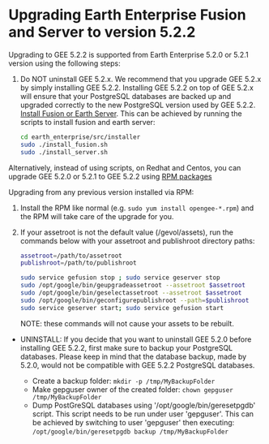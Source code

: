 # Upgrading Earth Enterprise Fusion and Server to version 5.2.2

Upgrading to GEE 5.2.2 is supported from Earth Enterprise 5.2.0 or 5.2.1 version using the following steps:

1. Do NOT uninstall GEE 5.2.x. We recommend that you upgrade GEE 5.2.x by simply installing GEE 5.2.2. Installing GEE 5.2.2 on top of GEE 5.2.x will ensure that your PostgreSQL databases are backed up and upgraded correctly to the new PostgreSQL version used by GEE 5.2.2. [Install Fusion or Earth Server](https://github.com/google/earthenterprise/wiki/Install-Fusion-or-Earth-Server). This can be achieved by running the scripts to install fusion and earth server:

    ```bash
    cd earth_enterprise/src/installer
    sudo ./install_fusion.sh 
    sudo ./install_server.sh
    ```

Alternatively, instead of using scripts, on Redhat and Centos, you can upgrade GEE 5.2.0 or 5.2.1 to GEE 5.2.2 using [RPM packages](https://github.com/google/earthenterprise/blob/master/earth_enterprise/BUILD_RPMS.md)

Upgrading from any previous version installed via RPM:
1. Install the RPM like normal (e.g. `sudo yum install opengee-*.rpm`) and the RPM will take care of the upgrade for you.

1. If your assetroot is not the default value (/gevol/assets), run the commands below with your assetroot and publishroot directory paths:

    ```bash
    assetroot=/path/to/assetroot
    publishroot=/path/to/publishroot

    sudo service gefusion stop ; sudo service geserver stop
    sudo /opt/google/bin/geupgradeassetroot --assetroot $assetroot
    sudo /opt/google/bin/geselectassetroot --assetroot $assetroot
    sudo /opt/google/bin/geconfigurepublishroot --path=$publishroot
    sudo service geserver start; sudo service gefusion start
    ```

    NOTE: these commands will not cause your assets to be rebuilt.

* UNINSTALL: If you decide that you want to uninstall GEE 5.2.0 before installing GEE 5.2.2, first make sure to backup your PostgreSQL databases. Please keep in mind that the database backup, made by 5.2.0, would not be compatible with GEE 5.2.2 PostgreSQL databases.

    * Create a backup folder: `mkdir -p /tmp/MyBackupFolder`
    * Make gepguser owner of the created folder: `chown gepguser /tmp/MyBackupFolder`
    * Dump PostGreSQL databases using '/opt/google/bin/geresetpgdb' script. This script needs to be run under user 'gepguser'.
        This can be achieved by switching to user 'gepguser' then executing: `/opt/google/bin/geresetpgdb backup /tmp/MyBackupFolder`
    